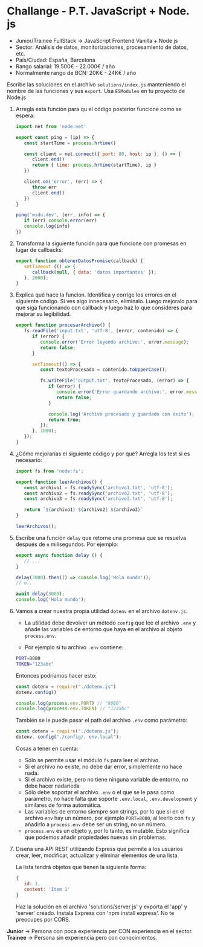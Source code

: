 # Challange - P.T. JavaScript + Node. js

* Junior/Trainee FullStack → JavaScript Frontend Vanilla + Node js
* Sector: Análisis de datos, monitorizaciones, procesamiento de datos, etc.
* País/Ciudad: España, Barcelona
* Rango salarial: 19.500€ - 22.000€ / año
* Normalmente rango de BCN: 20K€ - 24K€ / año

Escribe las soluciones en el archivo `solutions/index.js` manteniendo el nombre de las funciones y sus `export`. Usa `ESModules` en tu proyecto de Node.js

1. Arregla esta función para qu el código posterior funcione como se espera:

   ```javascript
   import net from 'node:net'

   export const ping = (ip) => {
      const startTime = process.hrtime()

      const client = net.connect({ port: 80, host: ip }, () => {
         client.end()
         return { time: process.hrtime(startTime), ip }
      })

      client.on('error', (err) => {
         throw err
         client.end()
      })
   }

   ping('midu.dev', (err, info) => {
      if (err) console.error(err)
      console.log(info)
   })
   ```

2. Transforma la siguiente función para que funcione con promesas en lugar de callbacks:

   ```javascript
   export function obtenerDatosPromise(callback) {
      setTimeout (() => {
         callback(null, { data: 'datos importantes' });
      }, 2000);
   }
   ```

3. Explica qué hace la funcion. Identifica y corrige los errores en el siguiente código. Si ves algo innecesario, eliminalo. Luego mejoralo para que siga funcionando con callback y luego haz lo que consideres para mejorar su legibilidad.

   ```javascript
   export function procesarArchivo() {
      fs.readFile('input.txt', 'utf-8', (error, contenido) => {
         if (error) {
            console.error('Error leyendo archivo:', error.message);
            return false;
         }

         setTimeout(() => {
            const textoProcesado = contenido.toUpperCase();

            fs.writeFile('output.txt', textoProcesado, (error) => {
               if (error) {
                  console.error('Error guardando archivo:', error.message);
                  return false;
               }

               console.log('Archivo procesado y guardado con éxito');
               return true;
            });
         }, 1000);
      });
   }
   ```
4. ¿Cómo mejorarías el siguiente código y por qué? Arregla los test si es necesario:

   ```javascript
   import fs from 'node:fs';

   export function leerArchivos() {
      const archivo1 = fs.readySync('archivo1.txt', 'utf-8');
      const archivo2 = fs.readySync('archivo2.txt', 'utf-8');
      const archivo3 = fs.readySync('archivo3.txt', 'utf-8');

      return `${archivo1} ${archivo2} ${archivo3}`
   }

   leerArchivos();
   ```

5. Escribe una función `delay` que retorne una promesa que se resuelva después de `n` milisegundos. Por ejemplo:

   ```javascript
   export async function delay () {
      // ...
   }

   delay(3000).then(() => console.log('Hola mundo'));
   // o..

   await delay(3000);
   console.log('Hola mundo');
   ```

6. Vamos a crear nuestra propia utilidad `dotenv` en el archivo `dotenv.js`.

   - La utilidad debe devolver un método `config` que lee el archivo `.env` y añade las variables de entorno que haya en el archivo al objeto `process.env`.

   - Por ejemplo si tu archivo `.env` contiene:

   ```sh
   PORT=8080
   TOKEN="123abc"
   ```

   Entonces podríamos hacer esto:

   ```javascript
   const dotenv = require("./dotenv.js")
   dotenv.config()

   console.log(process.env.PORT) // "8080"
   console.log(process.env.TOKEN) // "123abc"
   ```

   También se le puede pasar el path del archivo `.env` como parámetro:

   ```javascript
   const dotenv = require("./dotenv.js");
   dotenv. config("./config/. env.local");
   ```
   Cosas a tener en cuenta:

   - Sólo se permite usar el módulo `fs` para leer el archivo.
   - Si el archivo no existe, no debe dar error, simplemente no hace nada.
   - Si el archivo existe, pero no tiene ninguna variable de entorno, no debe hacer nadarieda
   - Sólo debe soportar el archivo `.env` o el que se le pasa como parametro, no hace falta que soporte `.env.local`, `.env.development` y similares de forma automática.
   - Las variables de entorno siempre son strings, por lo que si en el archivo `env` hay un número, por ejemplo `PORT=8080`, al leerlo con `fs` y añadirlo a `process.env` debe ser un string, no un número.
   - `process.env` es un objeto y, por lo tanto, es mutable. Esto significa que podemos añadir propiedades nuevas sin problemas.

7. Diseña una API REST utilizando Express que permite a los usuarios crear, leer, modificar, actualizar y eliminar elementos de una lista.

   La lista tendrá objetos que tienen la siguiente forma:
   ```javascript
   {
      id: 1,
      content: 'Item 1'
   }
   ```

   Haz la solución en el archivo 'solutions/server js' y exporta el 'app' y 'server' creado.
   Instala Express con 'npm install express'. No te preocupes por CORS.

**Junior** → Persona con poca experiencia per CON experiencia en el sector. 
**Trainee** → Persona sin experiencia pero con conocimientos.

